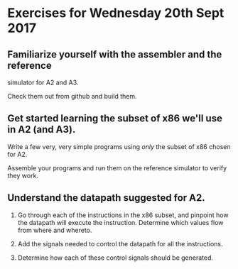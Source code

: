 # Exercises for Wednesday 20th Sept 2017

## Familiarize yourself with the assembler and the reference 
simulator for A2 and A3.

Check them out from github and build them.

## Get started learning the subset of x86 we'll use in A2 (and A3).

Write a few very, very simple programs using *only* the subset of x86 
chosen for A2.

Assemble your programs and run them on the reference simulator to verify 
they work.

## Understand the datapath suggested for A2.

1. Go through each of the instructions in the x86 subset, and pinpoint 
   how the datapath will execute the instruction. Determine which values 
   flow from where and whereto.
   
2. Add the signals needed to control the datapath for all the instructions.

3. Determine how each of these control signals should be generated.
